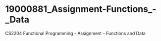 # 19000881_Assignment-Functions_-_Data
CS2204 Functional Programming - Assignment - Functions and Data


